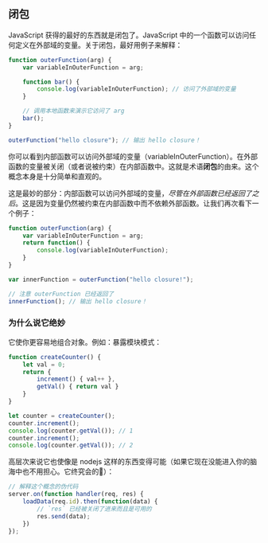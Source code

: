 ## 闭包

JavaScript 获得的最好的东西就是闭包了。JavaScript 中的一个函数可以访问任何定义在外部域的变量。关于闭包，最好用例子来解释：

```ts
function outerFunction(arg) {
    var variableInOuterFunction = arg;

    function bar() {
        console.log(variableInOuterFunction); // 访问了外部域的变量
    }

    // 调用本地函数来演示它访问了 arg
    bar();
}

outerFunction("hello closure"); // 输出 hello closure！
```

你可以看到内部函数可以访问外部域的变量（variableInOuterFunction）。在外部函数的变量被关闭（或者说被约束）在内部函数中。这就是术语**闭包**的由来。这个概念本身是十分简单和直观的。

这是最妙的部分：内部函数可以访问外部域的变量，*尽管在外部函数已经返回了之后*。这是因为变量仍然被约束在内部函数中而不依赖外部函数。让我们再次看下一个例子：

```ts
function outerFunction(arg) {
    var variableInOuterFunction = arg;
    return function() {
        console.log(variableInOuterFunction);
    }
}

var innerFunction = outerFunction("hello closure!");

// 注意 outerFunction 已经返回了
innerFunction(); // 输出 hello closure！
```

### 为什么说它绝妙
它使你更容易地组合对象。例如：暴露模块模式：

```ts
function createCounter() {
    let val = 0;
    return {
        increment() { val++ },
        getVal() { return val }
    }
}

let counter = createCounter();
counter.increment();
console.log(counter.getVal()); // 1
counter.increment();
console.log(counter.getVal()); // 2
```

高层次来说它也使像是 nodejs 这样的东西变得可能（如果它现在没能进入你的脑海中也不用担心。它终究会的🌹）：

```ts
// 解释这个概念的伪代码
server.on(function handler(req, res) {
    loadData(req.id).then(function(data) {
        // `res` 已经被关闭了进来而且是可用的
        res.send(data);
    })
});
```
